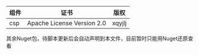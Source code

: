| 组件 | 证书                            | 版权   |
| ---- | ------------------------------- | ------ |
| csp  | Apache License Version 2.0 | xqyjlj |

其余Nuget包，待脚本更新后会自动声明到本文件，目前暂时只能用Nuget还原查看
